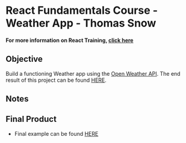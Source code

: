 

React Fundamentals Course - Weather App - Thomas Snow
========

#### For more information on React Training, [click here](http://reacttraining.com/online)

## Objective
Build a functioning Weather app using the [Open Weather API](http://openweathermap.org/api). The end result of this project can be found [HERE](http://reacttraining.github.io/react-fundamentals-curriculum).

## Notes


## Final Product
 * Final example can be found [HERE](http://reacttraining.github.io/react-fundamentals-curriculum)
